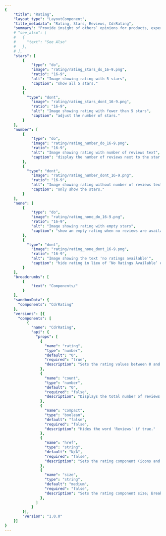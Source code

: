 ```yaml
---
{
    "title": "Rating",
    "layout_type": "LayoutComponent",
    "title_metadata": "Rating, Stars, Reviews, CdrRating",
    "summary": "Provide insight of others’ opinions for products, experiences and expert information",
    # "see_also": [
    #   {
    #     "text": "See Also"
    #   },
    # ],
    "stars": [
        {
            "type": "do",
            "image": "rating/rating_stars_do_16-9.png",
            "ratio": "16-9",
            "alt": "Image showing rating with 5 stars",
            "caption": "show all 5 stars."
        },
        {
          "type": "dont",
            "image": "rating/rating_stars_dont_16-9.png",
            "ratio": "16-9",
            "alt": "Image showing rating with fewer than 5 stars",
            "caption": "adjust the number of stars."
        }
    ],
    "number": [
        {
            "type": "do",
            "image": "rating/rating_number_do_16-9.png",
            "ratio": "16-9",
            "alt": "Image showing rating with number of reviews text",
            "caption": "display the number of reviews next to the star rating."
        },
        {
          "type": "dont",
            "image": "rating/rating_number_dont_16-9.png",
            "ratio": "16-9",
            "alt": "Image showing rating without number of reviews text",
            "caption": "only show the stars."
        }
    ],
    "none": [
        {
            "type": "do",
            "image": "rating/rating_none_do_16-9.png",
            "ratio": "16-9",
            "alt": "Image showing rating with empty stars",
            "caption": "show an empty rating when no reviews are available."
        },
        {
          "type": "dont",
            "image": "rating/rating_none_dont_16-9.png",
            "ratio": "16-9",
            "alt": "Image showing the text 'no ratings available'",
            "caption": "hide rating in lieu of ‘No Ratings Available’ or blank space."
        }
    ],
    "breadcrumbs": [
        {
            "text": "Components/"
        }
    ],
    "sandboxData": {
      "components": "CdrRating"
    },
    "versions": [{
      "components": [
          {
            "name": "CdrRating",
            "api": {
              "props": [
                {
                  "name": "rating",
                  "type": "number",
                  "default": "0",
                  "required": "true",
                  "description": "Sets the rating values between 0 and 5. Required."
                },
                {
                  "name": "count",
                  "type": "number",
                  "default": "0",
                  "required": "false",
                  "description": "Displays the total number of reviews."
                },
                {
                  "name": "compact",
                  "type": "boolean",
                  "default": "false",
                  "required": "false",
                  "description": "Hides the word 'Reviews' if true."
                },
                {
                  "name": "href",
                  "type": "string",
                  "default": "N/A",
                  "required": "false",
                  "description": "Sets the rating component (icons and text) to display inline and wraps them in an anchor tag."
                },
                {
                  "name": "size",
                  "type": "string",
                  "default": "medium",
                  "required": "false",
                  "description": "Sets the rating component size; Breakpoint values are: xs, sm, md, and lg. Examples: { 'small' | 'medium' | 'large' | 'large@sm' }"
                },
              ]
            }
        }],
        "version": "1.0.0"
    }]
}
---
```


<cdr-doc-tabs>
<template slot="Overview">
<cdr-doc-table-of-contents-shell tab-name="Overview">

<cdr-doc-alert icon="info"><strong>REI.com is currently using Bazaarvoice for ratings.</strong>Styles documented here may not reflect the current styles provided by the tool. Reach out in <cdr-link href="https://rei.slack.com/messages/CA58YCGN4" target="_blank">#cedar-user-support</cdr-link> for further guidance or questions.</cdr-doc-alert>

## Default

Shows review rating with up to 5 stars highlighted. If rating is zero, star icons are displayed using the grey outline star icon. 

<cdr-doc-example-code-pair :background-toggle="false" repository-href="/src/components/rating" :sandbox-data="$page.frontmatter.sandboxData">

```html
<div>
  <cdr-rating rating="3.33333" count="100" class="cdr-mb-space-one-x" />
  <cdr-rating rating="0" count="0" />
</div>
```

</cdr-doc-example-code-pair>

## Linked

Creates a link to the corresponding review content if on the same page.

<cdr-doc-example-code-pair :background-toggle="false" repository-href="/src/components/rating" :sandbox-data="$page.frontmatter.sandboxData">

```html
<div>
  <p>
    <cdr-rating href="https://rei.com" rating="3.33333" count="100" />
  </p>
  <p>
    <cdr-rating href="https://rei.com" rating="0" count="0" />
  </p>
</div>
```

</cdr-doc-example-code-pair>

## Compact

Removes the word "Reviews" from the label for limited space layout.

<cdr-doc-example-code-pair :background-toggle="false" repository-href="/src/components/rating" :sandbox-data="$page.frontmatter.sandboxData">

```html
<div>
  <cdr-rating rating="3.33333" count="100" compact class="cdr-mb-space-one-x" />
  <cdr-rating rating="0" count="0" compact />
</div>
```

</cdr-doc-example-code-pair>

## Sizing

Change size for the star icon and text. Default size is medium.

<cdr-doc-example-code-pair :background-toggle="false" repository-href="/src/components/rating" :sandbox-data="$page.frontmatter.sandboxData">

```html
<div>
  <cdr-rating size="small" rating="3.33333" count="100" compact class="cdr-mb-space-one-x" />
  <cdr-rating size="medium" rating="3.33333" count="100" compact class="cdr-mb-space-one-x" />
  <cdr-rating size="large" rating="3.33333" count="100" compact class="cdr-mb-space-one-x" />
  <cdr-rating size="small" rating="0" count="0" compact class="cdr-mb-space-one-x" />
  <cdr-rating size="medium" rating="0" count="0" compact class="cdr-mb-space-one-x" />
  <cdr-rating size="large" rating="0" count="0" compact class="cdr-mb-space-one-x" />
</div>
```

</cdr-doc-example-code-pair>

## Accessibility

To ensure that usage of this component complies with accessibility guidelines:

- Use Rating component only on light backgrounds

<br/>

This component has compliance with WCAG guidelines by:

- Providing screen reader text that reads “Rated { rounded } out of 5 with { count }”
- Using text color with a Level AA contrast ratio of 4.5:1 contrast between the text color and the background (only when displayed on light backgrounds)
- Text links displays:	
  - Underline text style for mouse usage 
  - Focus state for keyboard usage

</cdr-doc-table-of-contents-shell>
</template>

<template slot="Design Guidelines">
  <cdr-doc-table-of-contents-shell tab-name="Design Guidelines">

## Use When

- Providing a tool for comparing others’ opinions

### Don't Use When

- Displaying a range of data

## Content

- Always display the number of reviews next to the star rating
- Use accompanying text label ‘Reviews’ when space allows


## Behavior

- Rating appears with grey outlined stars when no reviews are available
- Link to the corresponding review content if on the same page

### Do / Don’t

<br/>

<do-dont :examples="$page.frontmatter.stars" />

<do-dont :examples="$page.frontmatter.number" />

<do-dont :examples="$page.frontmatter.none" />

## Resources 

- [Icons](../icon/)
- [Iconography](../../foundation/iconography/)


</cdr-doc-table-of-contents-shell>
</template>

<template slot="API">
<cdr-doc-table-of-contents-shell>

## Props

<cdr-doc-api type="prop" :api-data="$page.frontmatter.versions[0].components[0].api.props" />

## Usage

By default the **CdrRating** component renders the icons in medium size (24px) with the total number of reviews. 

### Rating Values
- The count for reviews will always be visible
- Ratings are rounded to the nearest .25 because icons are represented in 25% increments
- Screen reader text is provided which reads, “Rated [ rounded ] out of 5 with [ count ] reviews”


</cdr-doc-table-of-contents-shell>
</template>

</cdr-doc-tabs>
